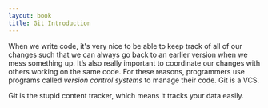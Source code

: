 ```yaml
---
layout: book
title: Git Introduction
---
```


When we write code, it's very nice to be able to keep track of all of our
changes such that we can always go back to an earlier version when we mess
something up. It’s also really important to coordinate our changes with others
working on the same code. For these reasons, programmers use programs called
_version control systems_ to manage their code. Git is a VCS.

Git is the stupid content tracker, which means it tracks your data easily.

